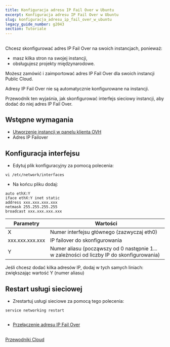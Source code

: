 ```yaml
---
title: Konfiguracja adresu IP Fail Over w Ubuntu
excerpt: Konfiguracja adresu IP Fail Over w Ubuntu
slug: konfiguracja_adresu_ip_fail_over_w_ubuntu
legacy_guide_number: g2043
section: Tutoriale
---
```



## 
Chcesz skonfigurować adres IP Fail Over na swoich instancjach, ponieważ:

- masz kilka stron na swojej instancji,
- obsługujesz projekty międzynarodowe.

Możesz zamówić i zaimportować adres IP Fail Over dla swoich instancji Public Cloud. 

Adresy IP Fail Over nie są automatycznie konfigurowane na instancji.

Przewodnik ten wyjaśnia, jak skonfigurować interfejs sieciowy instancji, aby dodać do niej adres IP Fail Over.


## Wstępne wymagania

- [Utworzenie instancji w panelu klienta OVH]({legacy}1775)
- Adres IP Failover




## Konfiguracja interfejsu

- Edytuj plik konfiguracyjny za pomocą polecenia:

```
vi /etc/network/interfaces
```


- Na końcu pliku dodaj:

```
auto ethX:Y
iface ethX:Y inet static
address xxx.xxx.xxx.xxx
netmask 255.255.255.255
broadcast xxx.xxx.xxx.xxx
```



|Parametry|Wartości|
|---|---|
|X|Numer interfejsu głównego (zazwyczaj eth0)|
|xxx.xxx.xxx.xxx|IP failover do skonfigurowania|
|Y|Numer aliasu (począwszy od 0 następnie 1... w zależności od liczby IP do skonfigurowania)|


Jeśli chcesz dodać kilka adresów IP, dodaj w tych samych liniach:
zwiększając wartość Y (numer aliasu)


## Restart usługi sieciowej

- Zrestartuj usługi sieciowe za pomocą tego polecenia:

```
service networking restart
```





## 

- [Przełączenie adresu IP Fail Over]({legacy}1890)




## 
[Przewodniki Cloud]({legacy}1785)

